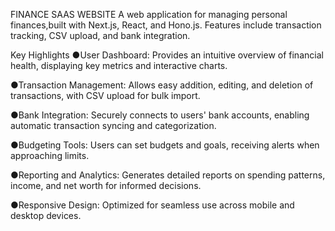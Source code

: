 FINANCE SAAS WEBSITE
A web application for managing personal finances,built with Next.js, React, and Hono.js.
Features include transaction tracking, CSV upload, and bank integration.

Key Highlights
●User Dashboard: Provides an intuitive overview of financial health, displaying key metrics and interactive charts.

●Transaction Management: Allows easy addition, editing, and deletion of transactions, with CSV upload for bulk import.

●Bank Integration: Securely connects to users' bank accounts, enabling automatic transaction syncing and categorization.

●Budgeting Tools: Users can set budgets and goals, receiving alerts when approaching limits.

●Reporting and Analytics: Generates detailed reports on spending patterns, income, and net worth for informed decisions.

●Responsive Design: Optimized for seamless use across mobile and desktop devices.
